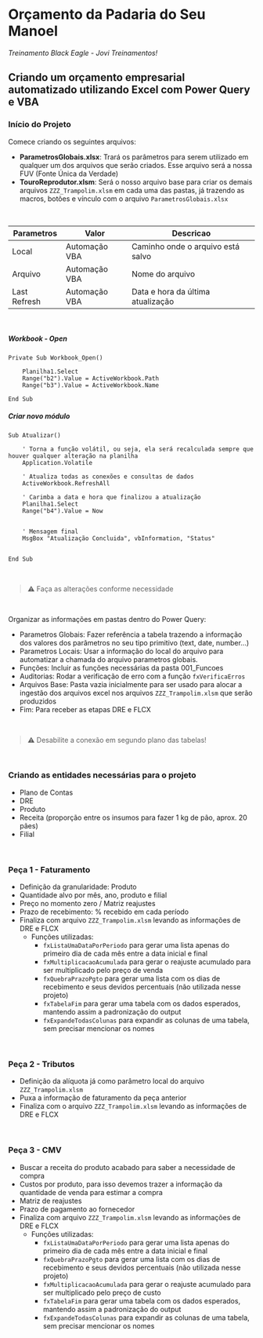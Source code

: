 # Orçamento da Padaria do Seu Manoel
*Treinamento Black Eagle - Jovi Treinamentos!*

## Criando um orçamento empresarial automatizado utilizando Excel com Power Query e VBA

### Início do Projeto

Comece criando os seguintes arquivos:
- **ParametrosGlobais.xlsx**: Trará os parâmetros para serem utilizado em qualquer um dos arquivos que serão criados. Esse arquivo será a nossa FUV (Fonte Única da Verdade)
- **TouroReprodutor.xlsm**: Será o nosso arquivo base para criar os demais arquivos `ZZZ_Trampolim.xlsm` em cada uma das pastas, já trazendo as macros, botões e vínculo com o arquivo `ParametrosGlobais.xlsx`

<br>

| Parametros | Valor | Descricao
| ----------- | ----------- | ----------- | 
| Local | Automação VBA | Caminho onde o arquivo está salvo
| Arquivo | Automação VBA | Nome do arquivo
| Last Refresh | Automação VBA | Data e hora da última atualização

<br>

##### Workbook - Open
```
Private Sub Workbook_Open()

    Planilha1.Select
    Range("b2").Value = ActiveWorkbook.Path
    Range("b3").Value = ActiveWorkbook.Name

End Sub
```


##### Criar novo módulo
```
Sub Atualizar()

    ' Torna a função volátil, ou seja, ela será recalculada sempre que houver qualquer alteração na planilha
    Application.Volatile
    
    ' Atualiza todas as conexões e consultas de dados
    ActiveWorkbook.RefreshAll
    
    ' Carimba a data e hora que finalizou a atualização
    Planilha1.Select
    Range("b4").Value = Now

    
    ' Mensagem final
    MsgBox "Atualização Concluida", vbInformation, "Status"


End Sub
```
<br>

> :warning: Faça as alterações conforme necessidade

<br>

Organizar as informações em pastas dentro do Power Query:
- Parametros Globais: Fazer referência a tabela trazendo a informação dos valores dos parâmetros no seu tipo primitivo (text, date, number...)
- Parametros Locais: Usar a informação do local do arquivo para automatizar a chamada do arquivo parametros globais.
- Funções: Incluir as funções necessárias da pasta 001_Funcoes
- Auditorias: Rodar a verificação de erro com a função `fxVerificaErros`
- Arquivos Base: Pasta vazia inicialmente para ser usado para alocar a ingestão dos arquivos excel nos arquivos `ZZZ_Trampolim.xlsm` que serão produzidos
- Fim: Para receber as etapas DRE e FLCX

<br>

> :warning: Desabilite a conexão em segundo plano das tabelas!

<br>

### Criando as entidades necessárias para o projeto
- Plano de Contas
- DRE
- Produto
- Receita (proporção entre os insumos para fazer 1 kg de pão, aprox. 20 pães)
- Filial

<br>

### Peça 1 - Faturamento
- Definição da granularidade: Produto
- Quantidade alvo por mês, ano, produto e filial
- Preço no momento zero / Matriz reajustes
- Prazo de recebimento: % recebido em cada período
- Finaliza com arquivo `ZZZ_Trampolim.xlsm` levando as informações de DRE e FLCX
    - Funções utilizadas: 
        - `fxListaUmaDataPorPeriodo` para gerar uma lista apenas do primeiro dia de cada mês entre a data inicial e final
        - `fxMultiplicacaoAcumulada` para gerar o reajuste acumulado para ser multiplicado pelo preço de venda
        - `fxQuebraPrazoPgto` para gerar uma lista com os dias de recebimento e seus devidos percentuais (não utilizada nesse projeto)
        - `fxTabelaFim` para gerar uma tabela com os dados esperados, mantendo assim a padronização do output
        - `fxExpandeTodasColunas` para expandir as colunas de uma tabela, sem precisar mencionar os nomes

<br>

### Peça 2 - Tributos
- Definição da alíquota já como parâmetro local do arquivo `ZZZ_Trampolim.xlsm`
- Puxa a informação de faturamento da peça anterior
- Finaliza com o arquivo `ZZZ_Trampolim.xlsm` levando as informações de DRE e FLCX

<br>

### Peça 3 - CMV
- Buscar a receita do produto acabado para saber a necessidade de compra
- Custos por produto, para isso devemos trazer a informação da quantidade de venda para estimar a compra
- Matriz de reajustes
- Prazo de pagamento ao fornecedor
- Finaliza com arquivo `ZZZ_Trampolim.xlsm` levando as informações de DRE e FLCX
    - Funções utilizadas:
        - `fxListaUmaDataPorPeriodo` para gerar uma lista apenas do primeiro dia de cada mês entre a data inicial e final
        - `fxQuebraPrazoPgto` para gerar uma lista com os dias de recebimento e seus devidos percentuais (não utilizada nesse projeto)
        - `fxMultiplicacaoAcumulada` para gerar o reajuste acumulado para ser multiplicado pelo preço de custo
        - `fxTabelaFim` para gerar uma tabela com os dados esperados, mantendo assim a padronização do output
        - `fxExpandeTodasColunas` para expandir as colunas de uma tabela, sem precisar mencionar os nomes